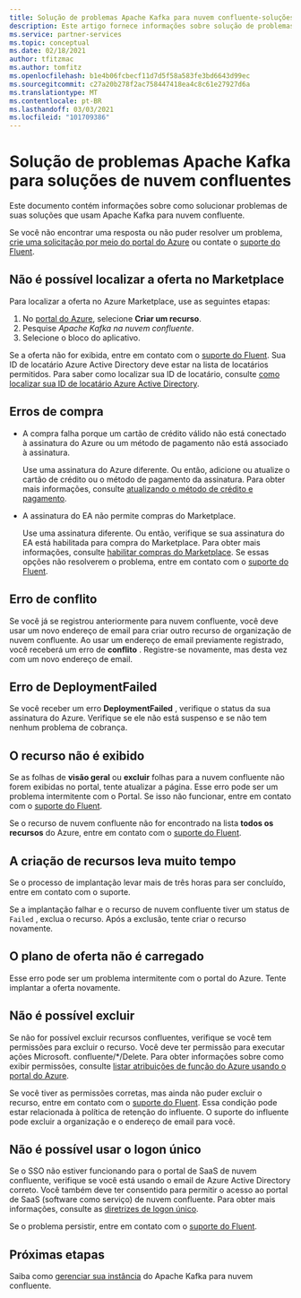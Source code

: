 ```yaml
---
title: Solução de problemas Apache Kafka para nuvem confluente-soluções de parceiros do Azure
description: Este artigo fornece informações sobre solução de problemas e perguntas frequentes (FAQ) para a nuvem confluente no Azure.
ms.service: partner-services
ms.topic: conceptual
ms.date: 02/18/2021
author: tfitzmac
ms.author: tomfitz
ms.openlocfilehash: b1e4b06fcbecf11d7d5f58a583fe3bd6643d99ec
ms.sourcegitcommit: c27a20b278f2ac758447418ea4c8c61e27927d6a
ms.translationtype: MT
ms.contentlocale: pt-BR
ms.lasthandoff: 03/03/2021
ms.locfileid: "101709386"
---
```

# <a name="troubleshooting-apache-kafka-for-confluent-cloud-solutions"></a>Solução de problemas Apache Kafka para soluções de nuvem confluentes

Este documento contém informações sobre como solucionar problemas de suas soluções que usam Apache Kafka para nuvem confluente.

Se você não encontrar uma resposta ou não puder resolver um problema, [crie uma solicitação por meio do portal do Azure](manage.md#get-support) ou contate o [suporte do Fluent](https://support.confluent.io).

## <a name="cant-find-offer-in-the-marketplace"></a>Não é possível localizar a oferta no Marketplace

Para localizar a oferta no Azure Marketplace, use as seguintes etapas:

1. No [portal do Azure](https://portal.azure.com), selecione **Criar um recurso**.
1. Pesquise _Apache Kafka na nuvem confluente_.
1. Selecione o bloco do aplicativo.

Se a oferta não for exibida, entre em contato com o [suporte do Fluent](https://support.confluent.io). Sua ID de locatário Azure Active Directory deve estar na lista de locatários permitidos. Para saber como localizar sua ID de locatário, consulte [como localizar sua ID de locatário Azure Active Directory](../../active-directory/fundamentals/active-directory-how-to-find-tenant.md).

## <a name="purchase-errors"></a>Erros de compra

* A compra falha porque um cartão de crédito válido não está conectado à assinatura do Azure ou um método de pagamento não está associado à assinatura.

  Use uma assinatura do Azure diferente. Ou então, adicione ou atualize o cartão de crédito ou o método de pagamento da assinatura. Para obter mais informações, consulte [atualizando o método de crédito e pagamento](../../cost-management-billing/manage/change-credit-card.md).

* A assinatura do EA não permite compras do Marketplace.

  Use uma assinatura diferente. Ou então, verifique se sua assinatura do EA está habilitada para compra do Marketplace. Para obter mais informações, consulte [habilitar compras do Marketplace](../../cost-management-billing/manage/ea-azure-marketplace.md#enabling-azure-marketplace-purchases). Se essas opções não resolverem o problema, entre em contato com o [suporte do Fluent](https://support.confluent.io).

## <a name="conflict-error"></a>Erro de conflito

Se você já se registrou anteriormente para nuvem confluente, você deve usar um novo endereço de email para criar outro recurso de organização de nuvem confluente. Ao usar um endereço de email previamente registrado, você receberá um erro de **conflito** . Registre-se novamente, mas desta vez com um novo endereço de email.

## <a name="deploymentfailed-error"></a>Erro de DeploymentFailed

Se você receber um erro **DeploymentFailed** , verifique o status da sua assinatura do Azure. Verifique se ele não está suspenso e se não tem nenhum problema de cobrança.

## <a name="resource-isnt-displayed"></a>O recurso não é exibido

Se as folhas de **visão geral** ou **excluir** folhas para a nuvem confluente não forem exibidas no portal, tente atualizar a página. Esse erro pode ser um problema intermitente com o Portal. Se isso não funcionar, entre em contato com o [suporte do Fluent](https://support.confluent.io).

Se o recurso de nuvem confluente não for encontrado na lista **todos os recursos** do Azure, entre em contato com o [suporte do Fluent](https://support.confluent.io).

## <a name="resource-creation-takes-long-time"></a>A criação de recursos leva muito tempo

Se o processo de implantação levar mais de três horas para ser concluído, entre em contato com o suporte.

Se a implantação falhar e o recurso de nuvem confluente tiver um status de `Failed` , exclua o recurso. Após a exclusão, tente criar o recurso novamente.

## <a name="offer-plan-doesnt-load"></a>O plano de oferta não é carregado

Esse erro pode ser um problema intermitente com o portal do Azure. Tente implantar a oferta novamente.

## <a name="unable-to-delete"></a>Não é possível excluir

Se não for possível excluir recursos confluentes, verifique se você tem permissões para excluir o recurso. Você deve ter permissão para executar ações Microsoft. confluente/*/Delete. Para obter informações sobre como exibir permissões, consulte [listar atribuições de função do Azure usando o portal do Azure](../../role-based-access-control/role-assignments-list-portal.md).

Se você tiver as permissões corretas, mas ainda não puder excluir o recurso, entre em contato com o [suporte do Fluent](https://support.confluent.io). Essa condição pode estar relacionada à política de retenção do influente. O suporte do influente pode excluir a organização e o endereço de email para você.

## <a name="unable-to-use-single-sign-on"></a>Não é possível usar o logon único

Se o SSO não estiver funcionando para o portal de SaaS de nuvem confluente, verifique se você está usando o email de Azure Active Directory correto. Você também deve ter consentido para permitir o acesso ao portal de SaaS (software como serviço) de nuvem confluente. Para obter mais informações, consulte as [diretrizes de logon único](manage.md#single-sign-on).

Se o problema persistir, entre em contato com o [suporte do Fluent](https://support.confluent.io).

## <a name="next-steps"></a>Próximas etapas

Saiba como [gerenciar sua instância](manage.md) do Apache Kafka para nuvem confluente.
